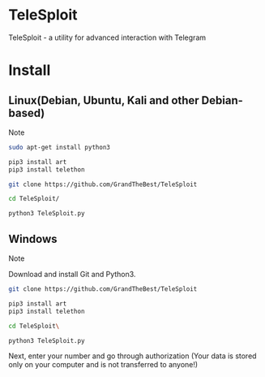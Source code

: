 # TeleSploit

TeleSploit - a utility for advanced interaction with Telegram

# Install

## Linux(Debian, Ubuntu, Kali and other Debian-based)

> [!NOTE]
> ```sh
> sudo apt-get install python3
>
> pip3 install art
> pip3 install telethon
>
> git clone https://github.com/GrandTheBest/TeleSploit
>
> cd TeleSploit/
>
> python3 TeleSploit.py
> ```

## Windows
> [!NOTE]
> Download and install Git and Python3.
> ```sh
> git clone https://github.com/GrandTheBest/TeleSploit
>
> pip3 install art
> pip3 install telethon
> 
> cd TeleSploit\
>
> python3 TeleSploit.py
> ```

Next, enter your number and go through authorization (Your data is stored only on your computer and is not transferred to anyone!)
